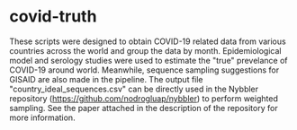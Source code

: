 # covid-truth
These scripts were designed to obtain COVID-19 related data from various countries across the world and group the data by month. Epidemiological model and serology studies were used to estimate the "true" prevelance of COVID-19 around world. Meanwhile, sequence sampling suggestions for GISAID are also made in the pipeline. The output file "country_ideal_sequences.csv" can be directly used in the Nybbler repository (https://github.com/nodrogluap/nybbler) to perform weighted sampling. See the paper attached in the description of the repository for more information.


